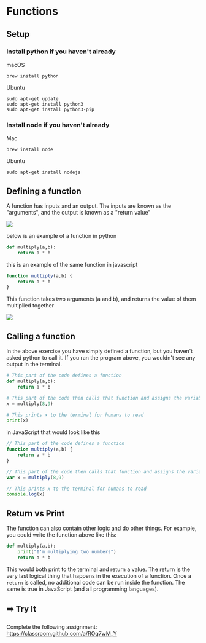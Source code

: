 #  Functions

## Setup

### Install python if you haven't already

macOS

```
brew install python
```

Ubuntu 

```
sudo apt-get update
sudo apt-get install python3
sudo apt-get install python3-pip
```

### Install node if you haven't already

Mac

```
brew install node
```

Ubuntu 

```
sudo apt-get install nodejs
```

## Defining a function

A function has inputs and an output. The inputs are known as the "arguments", and the output is known as a "return value"

![](https://www.evernote.com/shard/s150/sh/95140bf5-b70e-4fba-93a6-cde487903396/b15f7bf528929e3b/res/51b5407f-b640-4e9a-9c06-4da9f9ada4b4/skitch.jpg?resizeSmall&width=832)

below is an example of a function in python

```python
def multiply(a,b):
    return a * b
```

this is an example of the same function in  javascript

```javascript
function multiply(a,b) { 
    return a * b
}
```

This function takes two arguments (a and b), and returns the value of them multiplied together

![](https://www.evernote.com/shard/s150/sh/9aebfc82-14c3-45db-89d7-d1c5eecc37ba/5a8e9b0d30cdcd0d/res/cc48bfa7-e4e2-449f-8177-a1a9774a13aa/skitch.jpg?resizeSmall&width=832)


##  Calling a function

In the above exercise you have simply defined a function, but you haven't asked python to call it. If you ran the program above, you wouldn't see any output in the terminal.

```python
# This part of the code defines a function
def multiply(a,b):
    return a * b

# This part of the code then calls that function and assigns the variable x to its return value
x = multiply(8,9)

# This prints x to the terminal for humans to read
print(x)
```

in JavaScript that would look like this

```javascript
// This part of the code defines a function
function multiply(a,b) { 
    return a * b
}

// This part of the code then calls that function and assigns the variable x to its return value
var x = multiply(8,9)

// This prints x to the terminal for humans to read
console.log(x)
```

## Return vs Print

The function can also contain other logic and do other things. For example, you could write the function above like this:

```python
def multiply(a,b):
    print("I'm multiplying two numbers")
    return a * b
```

This would both print to the terminal and return a value. The return is the very last logical thing that happens in the execution of a function. Once a `return` is called, no additional code can be run inside the function. The same is true in JavaScript (and all programming languages).

## ➡️ Try It

Complete the following assignment: https://classroom.github.com/a/ROq7wM_Y
